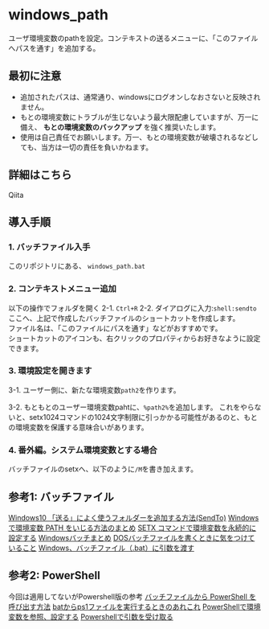 # windows_path

ユーザ環境変数のpathを設定。コンテキストの送るメニューに、「このファイルへパスを通す」を追加する。

## 最初に注意

* 追加されたパスは、通常通り、windowsにログオンしなおさないと反映されません。
* もとの環境変数にトラブルが生じないよう最大限配慮していますが、万一に備え、 **もとの環境変数のバックアップ** を強く推奨いたします。
* 使用は自己責任でお願いします。万一、もとの環境変数が破壊されるなどしても、当方は一切の責任を負いかねます。

## 詳細はこちら

Qiita

## 導入手順

### 1. バッチファイル入手
このリポジトリにある、
`windows_path.bat`

### 2. コンテキストメニュー追加

以下の操作でフォルダを開く
 2-1. `Ctrl+R`
 2-2. ダイアログに入力:`shell:sendto`
ここへ、上記で作成したバッチファイルのショートカットを作成します。<br>
ファイル名は、「このファイルにパスを通す」などがおすすめです。<br>
ショートカットのアイコンも、右クリックのプロパティからお好きなように設定できます。

### 3. 環境設定を開きます

 3-1. ユーザー側に、新たな環境変数`path2`を作ります。

 3-2. もともとのユーザー環境変数pahtに、`%path2%`を追加します。
これをやらないと、setx1024コマンドの1024文字制限に引っかかる可能性があるのと、もとの環境変数を保護する意味合いがあります。

### 4. 番外編。システム環境変数とする場合

バッチファイルのsetxへ、以下のように`/M`を書き加えます。

## 参考1: バッチファイル

[Windows10 「送る」によく使うフォルダーを追加する方法(SendTo)](https://pc-chain.com/windows10-sendto/2736/)
[Windows で環境変数 PATH をいじる方法のまとめ](https://qiita.com/sta/items/6d29da0dc7069ffaae60)
[SETX コマンドで環境変数を永続的に設定する](https://qiita.com/rohinomiya/items/cf5236678b3459da9017)
[Windowsバッチまとめ](https://qiita.com/tomotagwork/items/5b9e08f28d5925d96b5f#%E5%A4%89%E6%95%B0)
[DOSバッチファイルを書くときに気をつけていること](https://qiita.com/yz2cm/items/d2c86a09d6b1861d684d)
[Windows、バッチファイル（.bat）に引数を渡す](http://piyopiyocs.blog115.fc2.com/blog-entry-725.html)

## 参考2: PowerShell

今回は適用してないがPowershell版の参考
[バッチファイルから PowerShell を呼び出す方法](https://qiita.com/cd01/items/82829ba0ec0f59e1b04d)
[batからps1ファイルを実行するときのあれこれ](https://qiita.com/HiDARi/items/1d2595ff142883c3bac1)
[PowerShellで環境変数を参照、設定する](https://www.whyit.work/entry/2018/07/09/171632)
[Powershellで引数を受け取る](https://microsoftou.com/ps-arguments/)
